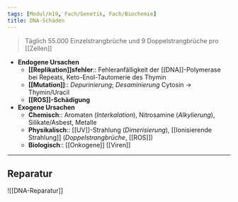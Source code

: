 ```yaml
---
tags: [Modul/m19, Fach/Genetik, Fach/Biochemie]
title: DNA-Schäden
---
```

> Täglich 55.000 Einzelstrangbrüche und 9 Doppelstrangbrüche pro [[Zellen]]
- **Endogene Ursachen**
    - **[[Replikation]]sfehler**:: Fehleranfälligkeit der [[DNA]]-Polymerase bei Repeats, Keto-Enol-Tautomerie des Thymin
    - **[[Mutation]]**:: *Depurinierung*; *Desaminierung* Cytosin → Thymin/Uracil
    - **[[ROS]]-Schädigung**
- **Exogene Ursachen**
    - **Chemisch**:: Aromaten (*Interkalation*), Nitrosamine (*Alkylierung*), Silikate/Asbest, Metalle
    - **Physikalisch**:: [[UV]]-Strahlung (*Dimerisierung*), [[Ionisierende Strahlung]] (*Doppelstrangbrüche*, [[ROS]])
    - **Biologisch**:: [[Onkogene]] [[Viren]]
---
## Reparatur
![[DNA-Reparatur]]